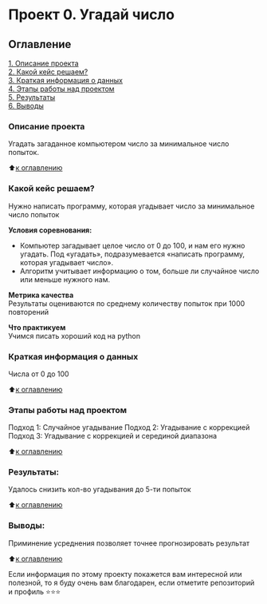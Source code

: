 # Проект 0. Угадай число

## Оглавление  
[1. Описание проекта](https://github.com/Oleg0PYTHON/sf_data_science/blob/main/project_0/README.md#Описание-проекта)  
[2. Какой кейс решаем?](https://github.com/Oleg0PYTHON/sf_data_science/blob/main/project_0/README.md#Какой-кейс-решаем)  
[3. Краткая информация о данных](https://github.com/Oleg0PYTHON/sf_data_science/blob/main/project_0/README.md#Краткая-информация-о-данных)  
[4. Этапы работы над проектом](https://github.com/Oleg0PYTHON/sf_data_science/blob/main/project_0/README.md#Этапы-работы-над-проектом)  
[5. Результаты](https://github.com/Oleg0PYTHON/sf_data_science/blob/main/project_0/README.md#Результаты)    
[6. Выводы](https://github.com/Oleg0PYTHON/sf_data_science/blob/main/project_0/README.md#Выводы) 

### Описание проекта    
Угадать загаданное компьютером число за минимальное число попыток.

:arrow_up:[к оглавлению](https://github.com/Oleg0PYTHON/sf_data_science/blob/main/project_0/README.md#Оглавление)


### Какой кейс решаем?    
Нужно написать программу, которая угадывает число за минимальное число попыток

**Условия соревнования:**  
- Компьютер загадывает целое число от 0 до 100, и нам его нужно угадать. Под «угадать», подразумевается «написать программу, которая угадывает число».
- Алгоритм учитывает информацию о том, больше ли случайное число или меньше нужного нам.

**Метрика качества**     
Результаты оцениваются по среднему количеству попыток при 1000 повторений

**Что практикуем**     
Учимся писать хороший код на python


### Краткая информация о данных
Числа от 0 до 100
  
:arrow_up:[к оглавлению](https://github.com/Oleg0PYTHON/sf_data_science/blob/main/project_0/README.md#Оглавление)


### Этапы работы над проектом  
Подход 1: Случайное угадывание
Подход 2: Угадывание с коррекцией
Подход 3: Угадывание с коррекцией и серединой диапазона

:arrow_up:[к оглавлению](https://github.com/Oleg0PYTHON/sf_data_science/blob/main/project_0/README.md#Оглавление)


### Результаты:  
Удалось снизить кол-во угадывания до 5-ти попыток

:arrow_up:[к оглавлению](https://github.com/Oleg0PYTHON/sf_data_science/blob/main/project_0/README.md#Оглавление)


### Выводы:  
Приминение усреднения позволяет точнее прогнозировать результат

:arrow_up:[к оглавлению](https://github.com/Oleg0PYTHON/sf_data_science/blob/main/project_0/README.md#Оглавление)


Если информация по этому проекту покажется вам интересной или полезной, то я буду очень вам благодарен, если отметите репозиторий и профиль ⭐️⭐️⭐️